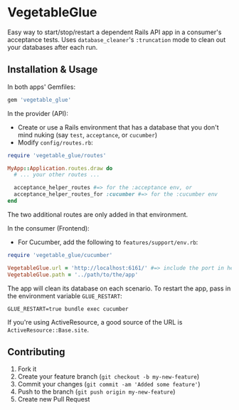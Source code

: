 # VegetableGlue

Easy way to start/stop/restart a dependent Rails API app in a consumer's acceptance tests.
Uses `database_cleaner`'s `:truncation` mode to clean out your databases after each run.

## Installation & Usage

In both apps' Gemfiles:

``` ruby
gem 'vegetable_glue'
```

In the provider (API):

* Create or use a Rails environment that has a database that you don't mind nuking (say `test`, `acceptance`, or `cucumber`)
* Modify `config/routes.rb`:

``` ruby
require 'vegetable_glue/routes'

MyApp::Application.routes.draw do
  # ... your other routes ...

  acceptance_helper_routes #=> for the :acceptance env, or
  acceptance_helper_routes_for :cucumber #=> for the :cucumber env
end
```

The two additional routes are only added in that environment.

In the consumer (Frontend):

* For Cucumber, add the following to `features/support/env.rb`:

``` ruby
require 'vegetable_glue/cucumber'

VegetableGlue.url = 'http://localhost:6161/' #=> include the port in here, too, that's where the app will run
VegetableGlue.path = '../path/to/the/app'
```

The app will clean its database on each scenario. To restart the app, pass in the environment variable `GLUE_RESTART`:

    GLUE_RESTART=true bundle exec cucumber

If you're using ActiveResource, a good source of the URL is `ActiveResource::Base.site`.

## Contributing

1. Fork it
2. Create your feature branch (`git checkout -b my-new-feature`)
3. Commit your changes (`git commit -am 'Added some feature'`)
4. Push to the branch (`git push origin my-new-feature`)
5. Create new Pull Request

